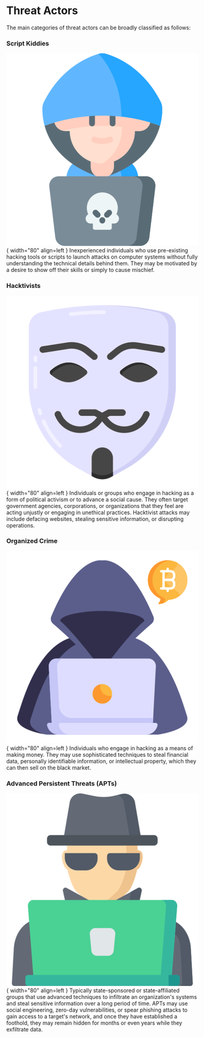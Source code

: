 # Threat Actors

The main categories of threat actors can be broadly classified as follows:

### Script Kiddies

![kiddie](icons/kid.png){ width="80" align=left }
Inexperienced individuals who use pre-existing hacking tools or scripts to launch attacks on computer systems without fully understanding the technical details behind them. They may be motivated by a desire to show off their skills or simply to cause mischief.

### Hacktivists

![hacktivist](icons/mask.png){ width="80" align=left }
Individuals or groups who engage in hacking as a form of political activism or to advance a social cause. They often target government agencies, corporations, or organizations that they feel are acting unjustly or engaging in unethical practices. Hacktivist attacks may include defacing websites, stealing sensitive information, or disrupting operations.

### Organized Crime

![bithacker](icons/bithacker.png){ width="80" align=left }
Individuals who engage in hacking as a means of making money. They may use sophisticated techniques to steal financial data, personally identifiable information, or intellectual property, which they can then sell on the black market.

### Advanced Persistent Threats (APTs)

![apt](icons/apt.png){ width="80" align=left }
Typically state-sponsored or state-affiliated groups that use advanced techniques to infiltrate an organization's systems and steal sensitive information over a long period of time. APTs may use social engineering, zero-day vulnerabilities, or spear phishing attacks to gain access to a target's network, and once they have established a foothold, they may remain hidden for months or even years while they exfiltrate data.
